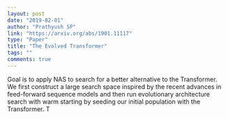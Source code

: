 ```yaml
---
layout: post
date: "2019-02-01"
author: "Prathyush SP"
link: "https://arxiv.org/abs/1901.11117"
type: "Paper"
title: "The Evolved Transformer"
tags: ""
comments: true
---
```

Goal is to apply NAS to search for a better alternative to the Transformer. We first construct a large search space inspired by the recent advances in feed-forward sequence models and then run evolutionary architecture search with warm starting by seeding our initial population with the Transformer. T